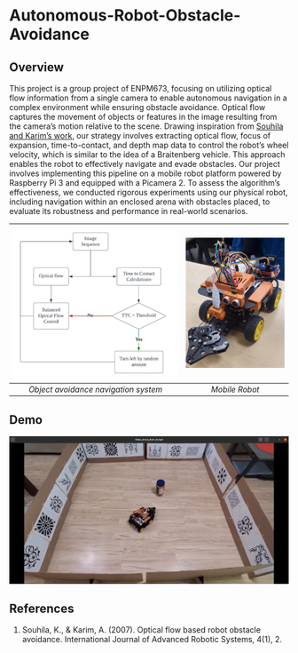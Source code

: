 # Autonomous-Robot-Obstacle-Avoidance
## Overview
This project is a group project of ENPM673, focusing on utilizing optical flow information from a single camera to enable autonomous navigation in a complex environment while ensuring obstacle avoidance. Optical flow captures the movement of objects or features in the image resulting from the camera’s motion relative to the scene. Drawing inspiration from [Souhila and Karim’s work](http://journals.sagepub.com/doi/pdf/10.5772/5715), our strategy involves extracting optical flow, focus of expansion, time-to-contact, and depth map data to control the robot’s wheel velocity, which is similar to the idea of a Braitenberg vehicle. This approach enables the robot to effectively navigate and evade obstacles. Our project involves implementing this pipeline on a mobile robot platform powered by Raspberry Pi 3 and equipped with a Picamera 2. To assess the algorithm’s effectiveness, we conducted rigorous experiments using our physical robot, including navigation within an enclosed arena with obstacles placed, to evaluate its robustness and performance in real-world scenarios.

| ![](./Figures/pipline.png)| ![](./Figures/Mobile_robot.png)|
|:--:| :--:|
| *Object avoidance navigation system* | *Mobile Robot* |


## Demo
[![](Figures/Optical-flow-robot.png)](https://youtu.be/3mkH4Dtg3aQ)


## References
1. Souhila, K., & Karim, A. (2007). Optical flow based robot obstacle avoidance. International Journal of Advanced Robotic Systems, 4(1), 2.